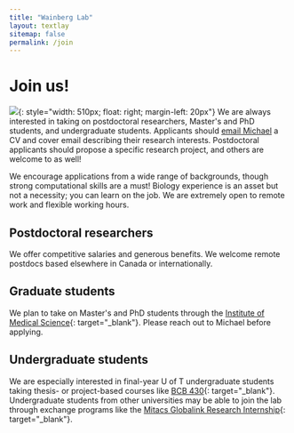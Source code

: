 ```yaml
---
title: "Wainberg Lab"
layout: textlay
sitemap: false
permalink: /join
---
```


# Join us!

![](https://www.utoronto.ca/sites/default/files/vlcsnap-2021-10-25-11h27m42s786-crop.jpg){: style="width: 510px; float: right; margin-left: 20px"}
We are always interested in taking on postdoctoral researchers, Master's and PhD students, 
and undergraduate students. Applicants should <a href="mailto:%6D%2E%77%61%69%6E%62%65%72%67%40%6D%61%69%6C%2E%75%74%6F%72%6F%6E%74%6F%2E%63%61">
email Michael</a> a CV and cover email describing their research interests. Postdoctoral 
applicants should propose a specific research project, and others are welcome to as well! 

We encourage applications from a wide range of backgrounds, though strong computational skills 
are a must! Biology experience is an asset but not a necessity; you can learn on the job. 
We are extremely open to remote work and flexible working hours.

## Postdoctoral researchers

We offer competitive salaries and generous benefits.
We welcome remote postdocs based elsewhere in Canada or internationally. 

## Graduate students

We plan to take on Master's and PhD students through the 
[Institute of Medical Science](https://ims.utoronto.ca/application-deadlines-and-requirements){: target="_blank"}.
Please reach out to Michael before applying.

## Undergraduate students

We are especially interested in final-year U of T undergraduate students taking thesis- or 
project-based courses like [BCB 430](https://bcb.csb.utoronto.ca/bcb430y-project/overview){: target="_blank"}. 
Undergraduate students from other universities may be able to join the lab through exchange 
programs like the 
[Mitacs Globalink Research Internship](https://www.mitacs.ca/en/programs/globalink/globalink-research-internship){: target="_blank"}.